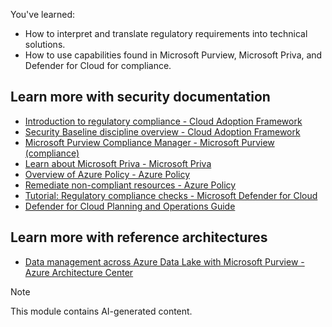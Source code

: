 You've learned:

- How to interpret and translate regulatory requirements into technical solutions.
- How to use capabilities found in Microsoft Purview, Microsoft Priva, and Defender for Cloud for compliance.

## Learn more with security documentation

- [Introduction to regulatory compliance - Cloud Adoption Framework](/azure/cloud-adoption-framework/govern/policy-compliance/regulatory-compliance)
- [Security Baseline discipline overview - Cloud Adoption Framework](/azure/cloud-adoption-framework/govern/security-baseline/)
- [Microsoft Purview Compliance Manager - Microsoft Purview (compliance)](/microsoft-365/compliance/compliance-manager?view=o365-worldwide)
- [Learn about Microsoft Priva - Microsoft Priva](/privacy/priva/priva-overview)
- [Overview of Azure Policy - Azure Policy](/azure/governance/policy/overview)
- [Remediate non-compliant resources - Azure Policy](/azure/governance/policy/how-to/remediate-resources?tabs=azure-portal)
- [Tutorial: Regulatory compliance checks - Microsoft Defender for Cloud](/azure/defender-for-cloud/regulatory-compliance-dashboard)
- [Defender for Cloud Planning and Operations Guide](/azure/defender-for-cloud/defender-for-cloud-planning-and-operations-guide)


## Learn more with reference architectures

- [Data management across Azure Data Lake with Microsoft Purview - Azure Architecture Center](/azure/architecture/solution-ideas/articles/azure-purview-data-lake-estate-architecture)

> [!Note]
> This module contains AI-generated content.